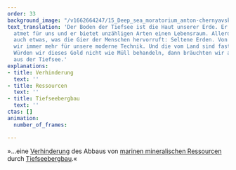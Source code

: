 ```yaml
---
order: 33
background_image: "/v1662664247/15_Deep_sea_moratorium_anton-chernyavskiy-unsplash_dg9fzi_sviqsb.jpg"
text_translation: 'Der Boden der Tiefsee ist die Haut unserer Erde. Er schützt uns,
  atmet für uns und er bietet unzähligen Arten einen Lebensraum. Allerdings hat er
  auch etwas, was die Gier der Menschen hervorruft: Seltene Erden. Von denen brauchen
  wir immer mehr für unsere moderne Technik. Und die vom Land sind fast aufgebraucht.
  Würden wir dieses Gold nicht wie Müll behandeln, dann bräuchten wir auch kein neues
  aus der Tiefsee.'
explanations:
- title: Verhinderung
  text: ''
- title: Ressourcen
  text: ''
- title: Tiefseebergbau
  text: ''
ctas: []
animation:
  number_of_frames: 

---
```

»…eine [Verhinderung](# "Verhinderung") des Abbaus von [marinen mineralischen Ressourcen](# "Ressourcen") durch [Tiefseebergbau](# "Tiefseebergbau").«